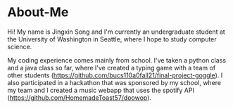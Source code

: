 # About-Me

Hi! My name is Jingxin Song and I'm currently an undergraduate student at the University of Washington in Seattle, where I hope to study computer science. 

My coding experience comes mainly from school. I've taken a python class and a java class so far, where I've created a typing game with a team of other students (https://github.com/bucs110a0fall21/final-project-goggle). I also participated in a hackathon that was sponsored by my school, where my team and I created a music webapp that uses the spotify API (https://github.com/HomemadeToast57/doowop).
